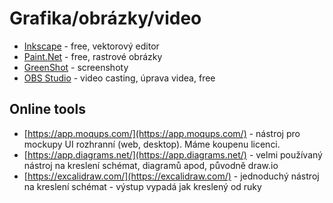 # Grafika/obrázky/video

* [Inkscape](https://inkscape.org/) - free, vektorový editor
* [Paint.Net](https://www.getpaint.net/) - free, rastrové obrázky
* [GreenShot](https://getgreenshot.org/) - screenshoty
* [OBS Studio](https://obsproject.com/) - video casting, úprava videa, free

## Online tools

* [https://app.moqups.com/](https://app.moqups.com/) - nástroj pro mockupy UI rozhranní (web, desktop). Máme koupenu licenci.
* [https://app.diagrams.net/](https://app.diagrams.net/) - velmi používaný nástroj na kreslení schémat, diagramů apod, původně draw.io
* [https://excalidraw.com/](https://excalidraw.com/) - jednoduchý nástroj na kreslení schémat - výstup vypadá jak kreslený od ruky